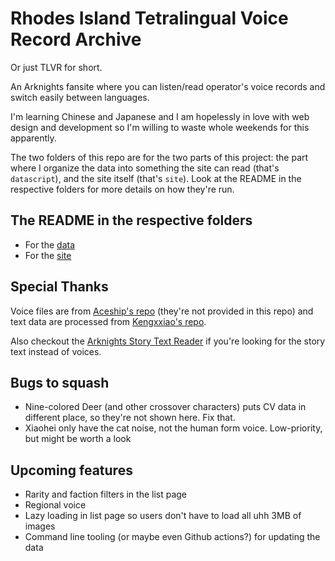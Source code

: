 # Rhodes Island Tetralingual Voice Record Archive
Or just TLVR for short.

An Arknights fansite where you can listen/read operator's voice records and switch easily between languages.

I'm learning Chinese and Japanese and I am hopelessly in love with web design and development so I'm willing to waste whole weekends for this apparently.

The two folders of this repo are for the two parts of this project: the part where I organize the data into something the site can read (that's `datascript`), and the site itself (that's `site`). Look at the README in the respective folders for more details on how they're run. 

## The README in the respective folders
- For the [data](datascript/README.md)
- For the [site](site/README.md)

## Special Thanks
Voice files are from [Aceship's repo](https://github.com/Aceship/Arknight-voices) (they're not provided in this repo) and text data are processed from [Kengxxiao's repo](https://github.com/Kengxxiao/ArknightsGameData).  

Also checkout the [Arknights Story Text Reader](https://github.com/050644zf/ArknightsStoryTextReader) if you're looking for the story text instead of voices.

## Bugs to squash
- Nine-colored Deer (and other crossover characters) puts CV data in different place, so they're not shown here. Fix that.
- Xiaohei only have the cat noise, not the human form voice. Low-priority, but might be worth a look

## Upcoming features
- Rarity and faction filters in the list page
- Regional voice
- Lazy loading in list page so users don't have to load all uhh 3MB of images
- Command line tooling (or maybe even Github actions?) for updating the data
